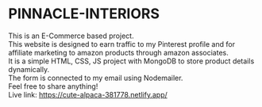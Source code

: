 # PINNACLE-INTERIORS
This is an E-Commerce based project.  
This website is designed to earn traffic to my Pinterest profile and for affiliate marketing to amazon products through amazon associates.  
It is a simple HTML, CSS, JS project with MongoDB to store product details dynamically.  
The form is connected to my email using Nodemailer.  
Feel free to share anything!  
Live link: https://cute-alpaca-381778.netlify.app/
